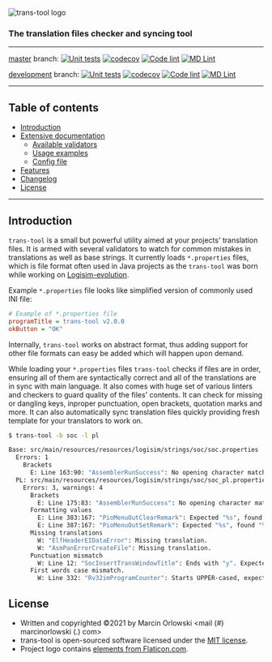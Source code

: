 ![trans-tool logo](artwork/trans-tool-logo.png)

### The translation files checker and syncing tool ###

---

[master](https://github.com/MarcinOrlowski/trans-tool/tree/master) branch:
[![Unit tests](https://github.com/MarcinOrlowski/trans-tool/actions/workflows/unittests.yml/badge.svg?branch=master)](https://github.com/MarcinOrlowski/trans-tool/actions/workflows/unittests.yml)
[![codecov](https://codecov.io/gh/MarcinOrlowski/trans-tool/branch/master/graph/badge.svg?token=3THKJKSQ1G)](https://codecov.io/gh/MarcinOrlowski/trans-tool)
[![Code lint](https://github.com/MarcinOrlowski/trans-tool/actions/workflows/linter.yml/badge.svg?branch=master)](https://github.com/MarcinOrlowski/trans-tool/actions/workflows/linter.yml)
[![MD Lint](https://github.com/MarcinOrlowski/trans-tool/actions/workflows/markdown.yml/badge.svg?branch=master)](https://github.com/MarcinOrlowski/trans-tool/actions/workflows/markdown.yml)

[development](https://github.com/MarcinOrlowski/trans-tool/tree/dev) branch:
[![Unit tests](https://github.com/MarcinOrlowski/trans-tool/actions/workflows/unittests.yml/badge.svg?branch=dev)](https://github.com/MarcinOrlowski/trans-tool/actions/workflows/unittests.yml)
[![codecov](https://codecov.io/gh/MarcinOrlowski/trans-tool/branch/dev/graph/badge.svg?token=3THKJKSQ1G)](https://codecov.io/gh/MarcinOrlowski/trans-tool)
[![Code lint](https://github.com/MarcinOrlowski/trans-tool/actions/workflows/linter.yml/badge.svg?branch=dev)](https://github.com/MarcinOrlowski/trans-tool/actions/workflows/linter.yml)
[![MD Lint](https://github.com/MarcinOrlowski/trans-tool/actions/workflows/markdown.yml/badge.svg?branch=dev)](https://github.com/MarcinOrlowski/trans-tool/actions/workflows/markdown.yml)

---

## Table of contents ##

* [Introduction](#introduction)
* [Extensive documentation](docs/README.md)
  * [Available validators](docs/checks/README.md)
  * [Usage examples](docs/usage.md)
  * [Config file](docs/config.md)
* [Features](#features)
* [Changelog](docs/CHANGES.md)
* [License](#license)

---

## Introduction ##

`trans-tool` is a small but powerful utility aimed at your projects' translation files. It is armed
with several validators to watch for common mistakes in translations as well as base strings. It currently
loads `*.properties` files, which is file format often used in Java projects as the `trans-tool` was born
while working on [Logisim-evolution](https://github.com/logisim-evolution/logisim-evolution/).

Example `*.properties` file looks like simplified version of commonly used INI file:

```ini
# Example of *.properties file
programTitle = trans-tool v2.0.0
okButton = "OK"
```

Internally, `trans-tool` works on abstract format, thus adding support for other file formats can easy be added
which will happen upon demand.

While loading your `*.properties` files `trans-tool` checks if files are in order, ensuring all of them are
syntactically correct and all of the translations are in sync with main language. It also comes with huge set of
various linters and checkers to guard quality of the files' contents. It can check for missing or dangling keys, inproper
punctuation, open brackets, quotation marks and more. It can also automatically sync translation files quickly providing
fresh template for your translators to work on.

```bash
$ trans-tool -b soc -l pl

Base: src/main/resources/resources/logisim/strings/soc/soc.properties
  Errors: 1
    Brackets
      E: Line 163:90: "AssemblerRunSuccess": No opening character matching ")".
  PL: src/main/resources/resources/logisim/strings/soc/soc_pl.properties
    Errors: 3, warnings: 4
      Brackets
        E: Line 175:83: "AssemblerRunSuccess": No opening character matching ")".
      Formatting values
        E: Line 383:167: "PioMenuOutClearRemark": Expected "%s", found "%s.".
        E: Line 387:167: "PioMenuOutSetRemark": Expected "%s", found "%s.".
      Missing translations
        W: "ElfHeaderEIDataError": Missing translation.
        W: "AsmPanErrorCreateFile": Missing translation.
      Punctuation mismatch
        W: Line 12: "SocInsertTransWindowTitle": Ends with "y". Expected ":".
      First words case mismatch.
        W: Line 332: "Rv32imProgramCounter": Starts UPPER-cased, expected lower-case.
```

## License ##

* Written and copyrighted &copy;2021 by Marcin Orlowski <mail (#) marcinorlowski (.) com>
* trans-tool is open-sourced software licensed under the [MIT license](http://opensource.org/licenses/MIT).
* Project logo contains [elements from Flaticon.com](https://www.flaticon.com/free-icon/translation_99694).
